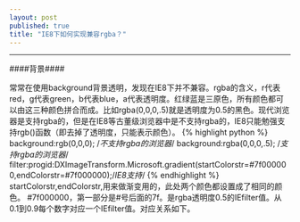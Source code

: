 ```yaml
---
layout: post
published: true
title: "IE8下如何实现兼容rgba？"
---
```



------------------------------------------------------    
 
####背景####       

常常在使用background背景透明，发现在IE8下并不兼容。rgba的含义，r代表red，g代表green，b代表blue，a代表透明度。红绿蓝是三原色，所有颜色都可以由这三种颜色拼合而成。比如rgba(0,0,0,.5)就是透明度为0.5的黑色。现代浏览器是支持rgba的，但是在IE8等古董级浏览器中是不支持rgba的，IE8只能勉强支持rgb()函数（即去掉了透明度，只能表示颜色）。
{% highlight python %}
background:rgb(0,0,0); /*不支持rgba的浏览器*/
background:rgba(0,0,0,.5); /*支持rgba的浏览器*/
filter:progid:DXImageTransform.Microsoft.gradient(startColorstr=#7f000000,endColorstr=#7f000000);/*IE8支持*/
{% endhighlight %} 
startColorstr,endColorstr,用来做渐变用的，此处两个颜色都设置成了相同的颜色。
#7f000000，第一部分是#号后面的7f。是rgba透明度0.5的IEfilter值。从0.1到0.9每个数字对应一个IEfilter值。对应关系如下。